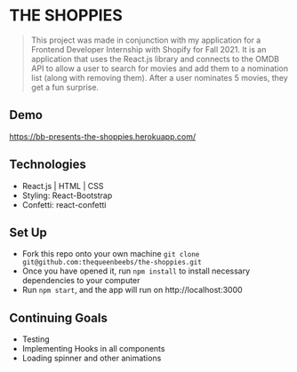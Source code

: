 # THE SHOPPIES
> This project was made in conjunction with my application for a Frontend Developer Internship with Shopify for Fall 2021. It is an application that uses the React.js library and connects to the OMDB API to allow a user to search for movies and add them to a nomination list (along with removing them). After a user nominates 5 movies, they get a fun surprise.
>

## Demo
https://bb-presents-the-shoppies.herokuapp.com/

## Technologies
* React.js | HTML | CSS
* Styling: React-Bootstrap
* Confetti: react-confetti

## Set Up
* Fork this repo onto your own machine `git clone git@github.com:thequeenbeebs/the-shoppies.git`
* Once you have opened it, run `npm install` to install necessary dependencies to your computer
* Run `npm start`, and the app will run on http://localhost:3000

## Continuing Goals
* Testing
* Implementing Hooks in all components 
* Loading spinner and other animations
